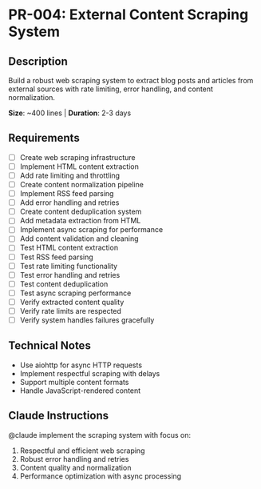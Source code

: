 # PR-004: External Content Scraping System

## Description
Build a robust web scraping system to extract blog posts and articles from external sources with rate limiting, error handling, and content normalization.

**Size**: ~400 lines | **Duration**: 2-3 days

## Requirements
- [ ] Create web scraping infrastructure
- [ ] Implement HTML content extraction
- [ ] Add rate limiting and throttling
- [ ] Create content normalization pipeline
- [ ] Implement RSS feed parsing
- [ ] Add error handling and retries
- [ ] Create content deduplication system
- [ ] Add metadata extraction from HTML
- [ ] Implement async scraping for performance
- [ ] Add content validation and cleaning
- [ ] Test HTML content extraction
- [ ] Test RSS feed parsing
- [ ] Test rate limiting functionality
- [ ] Test error handling and retries
- [ ] Test content deduplication
- [ ] Test async scraping performance
- [ ] Verify extracted content quality
- [ ] Verify rate limits are respected
- [ ] Verify system handles failures gracefully

## Technical Notes
- Use aiohttp for async HTTP requests
- Implement respectful scraping with delays
- Support multiple content formats
- Handle JavaScript-rendered content

## Claude Instructions
@claude implement the scraping system with focus on:
1. Respectful and efficient web scraping
2. Robust error handling and retries
3. Content quality and normalization
4. Performance optimization with async processing